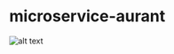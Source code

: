 # microservice-aurant

![alt text](https://github.com/klauskie/microservice-aurant/blob/main/aurant-architecure-diagram.png?raw=true)

